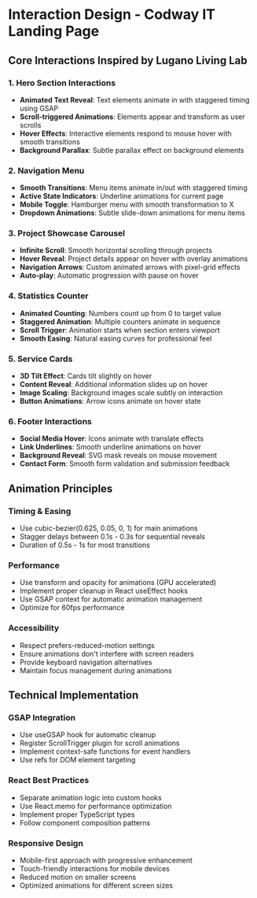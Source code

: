 # Interaction Design - Codway IT Landing Page

## Core Interactions Inspired by Lugano Living Lab

### 1. Hero Section Interactions
- **Animated Text Reveal**: Text elements animate in with staggered timing using GSAP
- **Scroll-triggered Animations**: Elements appear and transform as user scrolls
- **Hover Effects**: Interactive elements respond to mouse hover with smooth transitions
- **Background Parallax**: Subtle parallax effect on background elements

### 2. Navigation Menu
- **Smooth Transitions**: Menu items animate in/out with staggered timing
- **Active State Indicators**: Underline animations for current page
- **Mobile Toggle**: Hamburger menu with smooth transformation to X
- **Dropdown Animations**: Subtle slide-down animations for menu items

### 3. Project Showcase Carousel
- **Infinite Scroll**: Smooth horizontal scrolling through projects
- **Hover Reveal**: Project details appear on hover with overlay animations
- **Navigation Arrows**: Custom animated arrows with pixel-grid effects
- **Auto-play**: Automatic progression with pause on hover

### 4. Statistics Counter
- **Animated Counting**: Numbers count up from 0 to target value
- **Staggered Animation**: Multiple counters animate in sequence
- **Scroll Trigger**: Animation starts when section enters viewport
- **Smooth Easing**: Natural easing curves for professional feel

### 5. Service Cards
- **3D Tilt Effect**: Cards tilt slightly on hover
- **Content Reveal**: Additional information slides up on hover
- **Image Scaling**: Background images scale subtly on interaction
- **Button Animations**: Arrow icons animate on hover state

### 6. Footer Interactions
- **Social Media Hover**: Icons animate with translate effects
- **Link Underlines**: Smooth underline animations on hover
- **Background Reveal**: SVG mask reveals on mouse movement
- **Contact Form**: Smooth form validation and submission feedback

## Animation Principles

### Timing & Easing
- Use cubic-bezier(0.625, 0.05, 0, 1) for main animations
- Stagger delays between 0.1s - 0.3s for sequential reveals
- Duration of 0.5s - 1s for most transitions

### Performance
- Use transform and opacity for animations (GPU accelerated)
- Implement proper cleanup in React useEffect hooks
- Use GSAP context for automatic animation management
- Optimize for 60fps performance

### Accessibility
- Respect prefers-reduced-motion settings
- Ensure animations don't interfere with screen readers
- Provide keyboard navigation alternatives
- Maintain focus management during animations

## Technical Implementation

### GSAP Integration
- Use useGSAP hook for automatic cleanup
- Register ScrollTrigger plugin for scroll animations
- Implement context-safe functions for event handlers
- Use refs for DOM element targeting

### React Best Practices
- Separate animation logic into custom hooks
- Use React.memo for performance optimization
- Implement proper TypeScript types
- Follow component composition patterns

### Responsive Design
- Mobile-first approach with progressive enhancement
- Touch-friendly interactions for mobile devices
- Reduced motion on smaller screens
- Optimized animations for different screen sizes